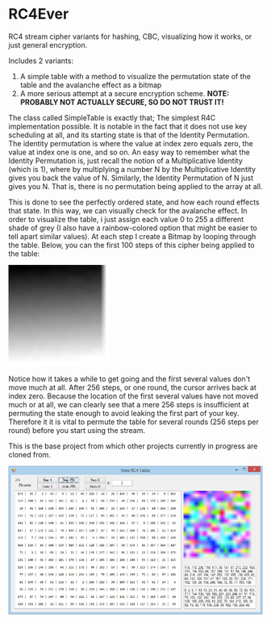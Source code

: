 # RC4Ever
RC4 stream cipher variants for hashing, CBC, visualizing how it works, or just general encryption.

Includes 2 variants: 
1) A simple table with a method to visualize the permutation state of the table and the avalanche effect as a bitmap
2) A more serious attempt at a secure encryption scheme. **NOTE: PROBABLY NOT ACTUALLY SECURE, SO DO NOT TRUST IT!**

The class called SimpleTable is exactly that; The simplest R4C implementation possible. It is notable in the fact that it does not use key scheduling at all, and its starting state is that of the Identity Permutation. The identity permutation is where the value at index zero equals zero, the value at index one is one, and so on. An easy way to remember what the Identity Permutation is, just recall the notion of a Multiplicative Identity (which is 1), where by multiplying a number N by the Multiplicative Identity gives you back the value of N. Similarly, the Identity Permutation of N just gives you N. That is, there is no permutation being applied to the array at all.

This is done to see the perfectly ordered state, and how each round effects that state. In this way, we can visually check for the avalanche effect. In order to visualize the table, i just assign each value 0 to 255 a different shade of grey (I also have a rainbow-colored option that might be easier to tell apart similar values). At each step I create a Bitmap by looping through the table. Below, you can the first 100 steps of this cipher being applied to the table:

<img border="0" height="200" src="https://github.com/AdamRakaska/RC4Ever/blob/master/rc4-first-200-steps_fast.gif" width="200" />

Notice how it takes a while to get going and the first several values don't move much at all. After 256 steps, or one round, the cursor arrives back at index zero. Because the location of the first several values have not moved much or at all, we can clearly see that a mere 256 steps is insufficient at permuting the state enough to avoid leaking the first part of your key. Therefore it it is vital to permute the table for several rounds (256 steps per round) before you start using the stream.

This is the base project from which other projects currently in progress are cloned from.

![alt text](https://github.com/AdamRakaska/RC4Ever/blob/master/RC4Ever2.JPG "RC4Ever Screenshot")
